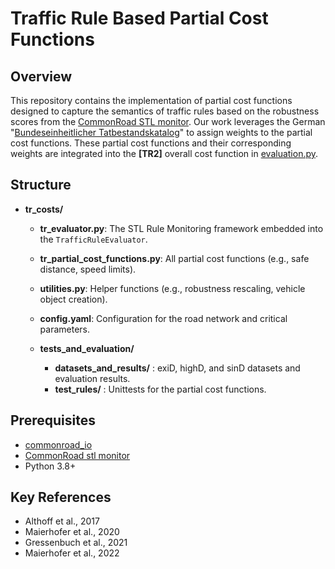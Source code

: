 # Traffic Rule Based Partial Cost Functions

## Overview

This repository contains the implementation of partial cost functions designed to capture the semantics of traffic rules based on the robustness scores from the [CommonRoad STL monitor](https://gitlab.lrz.de/cps/commonroad/commonroad-stl-monitor). Our work leverages the German "[Bundeseinheitlicher Tatbestandskatalog](https://www.kba.de/DE/Themen/ZentraleRegister/FAER/BT_KAT_OWI/bkat_owi_22_08_2024.pdf;jsessionid=861483D30B1A928AD641DAA0A78BB1C6.live21303?__blob=publicationFile&v=4)" to assign weights to the partial cost functions. These partial cost functions and their corresponding weights are integrated into the **[TR2]** overall cost function in [evaluation.py](https://gitlab.lrz.de/cps/commonroad-drivability-checker/-/blob/local_development/commonroad_dc/costs/evaluation.py).


## Structure

- **tr_costs/**
  - **tr_evaluator.py**: The STL Rule Monitoring framework embedded into the `TrafficRuleEvaluator`.
  - **tr_partial_cost_functions.py**: All partial cost functions (e.g., safe distance, speed limits).
  - **utilities.py**: Helper functions (e.g., robustness rescaling, vehicle object creation).
  - **config.yaml**: Configuration for the road network and critical parameters.

  - **tests_and_evaluation/**
    - **datasets_and_results/** : exiD, highD, and sinD datasets and evaluation results.
    - **test_rules/** : Unittests for the partial cost functions.


## Prerequisites

- [commonroad_io](https://gitlab.lrz.de/cps/commonroad/commonroad-io)
- [CommonRoad stl monitor](https://gitlab.lrz.de/cps/commonroad/commonroad-stl-monitor)
- Python 3.8+


## Key References

- Althoff et al., 2017
- Maierhofer et al., 2020
- Gressenbuch et al., 2021
- Maierhofer et al., 2022

